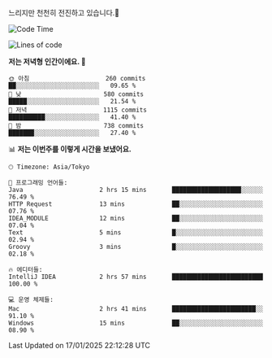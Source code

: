 느리지만 천천히 전진하고 있습니다.🐢

<!--START_SECTION:waka-->
![Code Time](http://img.shields.io/badge/Code%20Time-1%2C516%20hrs%201%20min-blue)

![Lines of code](https://img.shields.io/badge/%EC%A0%80%EB%8A%94%20%EC%97%AC%ED%83%9C%EA%B9%8C%EC%A7%80%20-916.3%20thousand%20%EC%A4%84%EC%9D%98%20%EC%BD%94%EB%93%9C%EB%A5%BC%20%EC%9E%91%EC%84%B1%ED%96%88%EC%96%B4%EC%9A%94.-blue)

**저는 저녁형 인간이에요. 🦉** 

```text
🌞 아침                     260 commits         ██░░░░░░░░░░░░░░░░░░░░░░░   09.65 % 
🌆 낮　                     580 commits         █████░░░░░░░░░░░░░░░░░░░░   21.54 % 
🌃 저녁                     1115 commits        ██████████░░░░░░░░░░░░░░░   41.40 % 
🌙 밤　                     738 commits         ███████░░░░░░░░░░░░░░░░░░   27.40 % 
```


📊 **저는 이번주를 이렇게 시간을 보냈어요.** 

```text
🕑︎ Timezone: Asia/Tokyo

💬 프로그래밍 언어들: 
Java                     2 hrs 15 mins       ███████████████████░░░░░░   76.49 % 
HTTP Request             13 mins             ██░░░░░░░░░░░░░░░░░░░░░░░   07.76 % 
IDEA_MODULE              12 mins             ██░░░░░░░░░░░░░░░░░░░░░░░   07.04 % 
Text                     5 mins              █░░░░░░░░░░░░░░░░░░░░░░░░   02.94 % 
Groovy                   3 mins              █░░░░░░░░░░░░░░░░░░░░░░░░   02.18 % 

🔥 에디터들: 
IntelliJ IDEA            2 hrs 57 mins       █████████████████████████   100.00 % 

💻 운영 체제들: 
Mac                      2 hrs 41 mins       ███████████████████████░░   91.10 % 
Windows                  15 mins             ██░░░░░░░░░░░░░░░░░░░░░░░   08.90 % 
```


 Last Updated on 17/01/2025 22:12:28 UTC
<!--END_SECTION:waka-->
